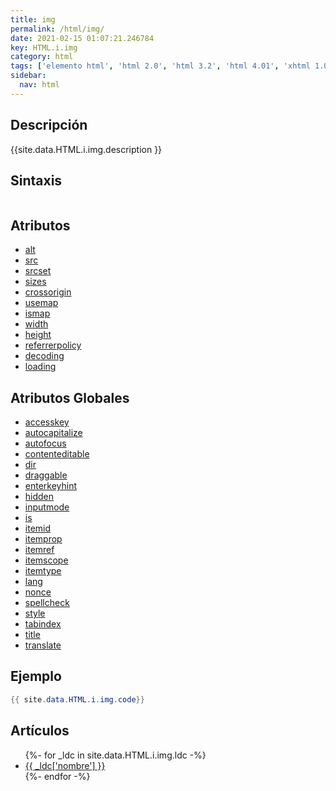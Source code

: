 ```yaml
---
title: img
permalink: /html/img/
date: 2021-02-15 01:07:21.246784
key: HTML.i.img
category: html
tags: ['elemento html', 'html 2.0', 'html 3.2', 'html 4.01', 'xhtml 1.0', 'xhtml 1.1', 'html 5', 'html 5.1', 'html 5.2']
sidebar: 
  nav: html
---
```


## Descripción
{{site.data.HTML.i.img.description }}

## Sintaxis
~~~html
~~~

## Atributos
* [alt](/html/img/alt/)
* [src](/html/img/src/)
* [srcset](/html/img/srcset/)
* [sizes](/html/img/sizes/)
* [crossorigin](/html/img/crossorigin/)
* [usemap](/html/img/usemap/)
* [ismap](/html/img/ismap/)
* [width](/html/img/width/)
* [height](/html/img/height/)
* [referrerpolicy](/html/img/referrerpolicy/)
* [decoding](/html/img/decoding/)
* [loading](/html/img/loading/)

## Atributos Globales
* [accesskey](/html/accesskey/)
* [autocapitalize](/html/autocapitalize/)
* [autofocus](/html/autofocus/)
* [contenteditable](/html/contenteditable/)
* [dir](/html/dir/)
* [draggable](/html/draggable/)
* [enterkeyhint](/html/enterkeyhint/)
* [hidden](/html/hidden/)
* [inputmode](/html/inputmode/)
* [is](/html/is/)
* [itemid](/html/itemid/)
* [itemprop](/html/itemprop/)
* [itemref](/html/itemref/)
* [itemscope](/html/itemscope/)
* [itemtype](/html/itemtype/)
* [lang](/html/lang/)
* [nonce](/html/nonce/)
* [spellcheck](/html/spellcheck/)
* [style](/html/style/)
* [tabindex](/html/tabindex/)
* [title](/html/title/)
* [translate](/html/translate/)

## Ejemplo
~~~java
{{ site.data.HTML.i.img.code}}
~~~

## Artículos
<ul>
{%- for _ldc in site.data.HTML.i.img.ldc -%}
   <li>
       <a href="{{_ldc['url'] }}">{{ _ldc['nombre'] }}</a>
   </li>
{%- endfor -%}
</ul>
